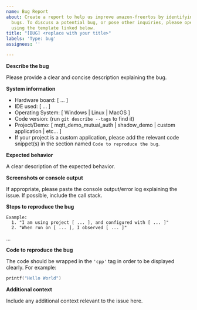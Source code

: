 ```yaml
---
name: Bug Report
about: Create a report to help us improve amazon-freertos by identifying any confirmed
  bugs. To discuss a potential bug, or pose other inquiries, please open an issue
  using the template linked below.
title: "[BUG] <replace with your title>"
labels: 'Type: bug'
assignees: ''

---
```


**Describe the bug**

Please provide a clear and concise description explaining the bug.

**System information**
- Hardware board: [ ... ]
- IDE used: [ ... ]
- Operating System: [ Windows | Linux | MacOS ]
- Code version: (run ``git describe --tags`` to find it)
- Project/Demo: [ mqtt_demo_mutual_auth | shadow_demo | custom application | etc... ]
- If your project is a custom application, please add the relevant code
  snippet(s) in the section named `Code to reproduce the bug`.

**Expected behavior**

A clear description of the expected behavior.

**Screenshots or console output**

If appropriate, please paste the console output/error log explaining the issue.
If possible, include the call stack.

**Steps to reproduce the bug**

    Example:
      1. "I am using project [ ... ], and configured with [ ... ]"
      2. "When run on [ ... ], I observed [ ... ]"

...

**Code to reproduce the bug**

The code should be wrapped in the ``'cpp'`` tag in order to be displayed clearly. For example:

```cpp
printf("Hello World")
```

**Additional context**

Include any additional context relevant to the issue here.

<!-- For general inquiries, please open an issue with the "Type: Question" tag using [this template](.github/ISSUE_TEMPLATE/general_inquiry.md). -->

